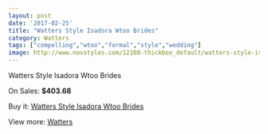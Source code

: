 ```yaml
---
layout: post
date: '2017-02-25'
title: "Watters Style Isadora Wtoo Brides"
category: Watters
tags: ["compelling","wtoo","formal","style","wedding"]
image: http://www.novstyles.com/12108-thickbox_default/watters-style-isadora-wtoo-brides.jpg
---
```

Watters Style Isadora Wtoo Brides

On Sales: **$403.68**
<a href="https://www.novstyles.com/en/watters/8883-watters-style-isadora-wtoo-brides.html"><amp-img layout="responsive" width="600" height="600" src="//www.novstyles.com/12108-thickbox_default/watters-style-isadora-wtoo-brides.jpg" alt="Watters Style Isadora Wtoo Brides 0" /></a>
<a href="https://www.novstyles.com/en/watters/8883-watters-style-isadora-wtoo-brides.html"><amp-img layout="responsive" width="600" height="600" src="//www.novstyles.com/12109-thickbox_default/watters-style-isadora-wtoo-brides.jpg" alt="Watters Style Isadora Wtoo Brides 1" /></a>

Buy it: [Watters Style Isadora Wtoo Brides](https://www.novstyles.com/en/watters/8883-watters-style-isadora-wtoo-brides.html "Watters Style Isadora Wtoo Brides")

View more: [Watters](https://www.novstyles.com/en/55-watters "Watters")